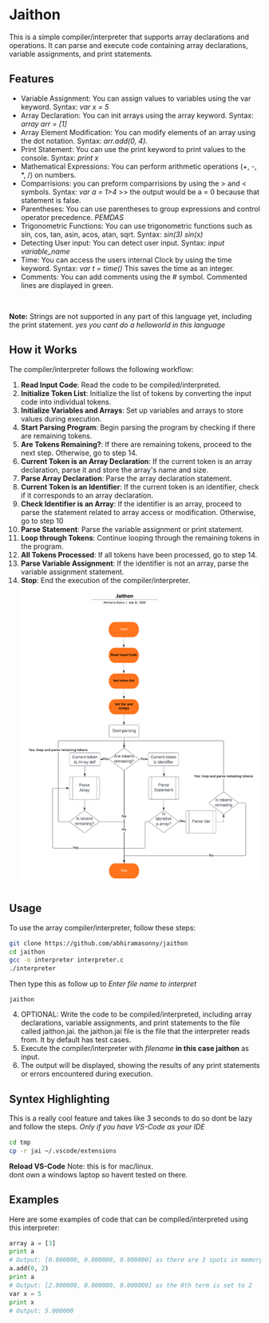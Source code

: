 # Jaithon

This is a simple compiler/interpreter that supports array declarations and operations. It can parse and execute code containing array declarations, variable assignments, and print statements.

## Features

- Variable Assignment: You can assign values to variables using the var keyword. Syntax: *var x = 5*
- Array Declaration: You can init arrays using the array keyword. Syntax: *array arr = [1]*
- Array Element Modification: You can modify elements of an array using the dot notation. Syntax: *arr.add(0, 4).*
- Print Statement: You can use the print keyword to print values to the console. Syntax: *print x*
- Mathematical Expressions: You can perform arithmetic operations (+, -, *, /) on numbers.
- Comparrisions: you can preform comparrisions by using the > and < symbols. Syntax: *var a = 1>4* >> the output would be a = 0 because that statement is false.
- Parentheses: You can use parentheses to group expressions and control operator precedence. *PEMDAS*
- Trigonometric Functions: You can use trigonometric functions such as sin, cos, tan, asin, acos, atan, sqrt. Syntax: *sin(3)* *sin(x)*
- Detecting User input: You can detect user input. Syntax: *input variable_name*
- Time: You can access the users internal Clock by using the time keyword. Syntax: *var t = time()* This saves the time as an integer.
- Comments: You can add comments using the # symbol. Commented lines are displayed in green.
<br>

**Note:** Strings are not supported in any part of this language yet, including the print statement. 
*yes you cant do a helloworld in this language*


## How it Works

The compiler/interpreter follows the following workflow:


1. **Read Input Code**: Read the code to be compiled/interpreted.
2. **Initialize Token List**: Initialize the list of tokens by converting the input code into individual tokens.
3. **Initialize Variables and Arrays**: Set up variables and arrays to store values during execution.
4. **Start Parsing Program**: Begin parsing the program by checking if there are remaining tokens.
5. **Are Tokens Remaining?**: If there are remaining tokens, proceed to the next step. Otherwise, go to step 14.
6. **Current Token is an Array Declaration**: If the current token is an array declaration, parse it and store the array's name and size.
7. **Parse Array Declaration**: Parse the array declaration statement.
8. **Current Token is an Identifier**: If the current token is an identifier, check if it corresponds to an array declaration.
9. **Check Identifier is an Array**: If the identifier is an array, proceed to parse the statement related to array access or modification. Otherwise, go to step 10
10. **Parse Statement**: Parse the variable assignment or print statement.
11. **Loop through Tokens**: Continue looping through the remaining tokens in the program.
12. **All Tokens Processed**: If all tokens have been processed, go to step 14.
13. **Parse Variable Assignment**: If the identifier is not an array, parse the variable assignment statement.
14. **Stop**: End the execution of the compiler/interpreter.
![FlowChart](Flowchart.png)
## Usage

To use the array compiler/interpreter, follow these steps:
```bash 
git clone https://github.com/abhiramasonny/jaithon
cd jaithon
gcc -o interpreter interpreter.c 
./interpreter
```
Then type this as follow up to *Enter file name to interpret*
```
jaithon
```

4. OPTIONAL: Write the code to be compiled/interpreted, including array declarations, variable assignments, and print statements to the file called jaithon.jai.
the jaithon.jai file is the file that the interpreter reads from. It by default has test cases.
5. Execute the compiler/interpreter with *filename* **in this case jaithon** as input.
6. The output will be displayed, showing the results of any print statements or errors encountered during execution.


## Syntex Highlighting

This is a really cool feature and takes like 3 seconds to do so dont be lazy and follow the steps.
*Only if you have VS-Code as your IDE*
```sh
cd tmp
cp -r jai ~/.vscode/extensions
```
**Reload VS-Code**
Note: this is for mac/linux.
<br>
dont own a windows laptop so havent tested on there.
## Examples

Here are some examples of code that can be compiled/interpreted using this interpreter:

```python
array a = [3]
print a
# Output: [0.000000, 0.000000, 0.000000] as there are 3 spots in memory initilized to 0.
a.add(0, 2)
print a
# Output: [2.000000, 0.000000, 0.000000] as the 0th term is set to 2
var x = 5
print x
# Output: 5.000000
```
